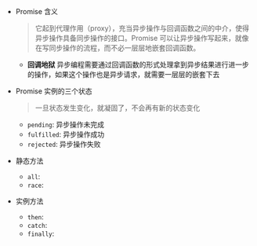 - Promise 含义
  > 它起到代理作用（proxy），充当异步操作与回调函数之间的中介，使得异步操作具备同步操作的接口。Promise 可以让异步操作写起来，就像在写同步操作的流程，而不必一层层地嵌套回调函数。
  - **回调地狱** 异步编程需要通过回调函数的形式处理拿到异步结果进行进一步的操作，如果这个操作也是异步请求，就需要一层层的嵌套下去
- Promise 实例的三个状态

  > 一旦状态发生变化，就凝固了，不会再有新的状态变化

  - `pending`: 异步操作未完成
  - `fulfilled`: 异步操作成功
  - `rejected`: 异步操作失败

- 静态方法
  - `all`:
  - `race`:
- 实例方法
  - `then`:
  - `catch`:
  - `finally`:
